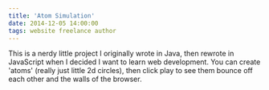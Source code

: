 ```yaml
---
title: 'Atom Simulation'
date: 2014-12-05 14:00:00
tags: website freelance author
---
```

This is a nerdy little project I originally wrote in Java, then rewrote in JavaScript when I decided I want to learn web development. You can create 'atoms' (really just little 2d circles), then click play to see them bounce off each other and the walls of the browser.
